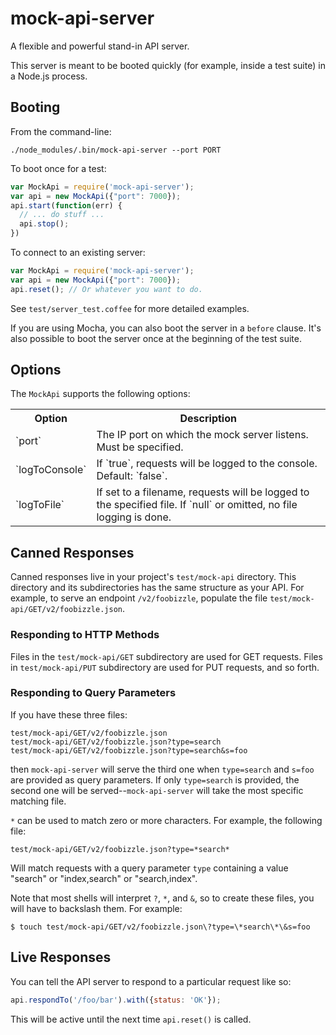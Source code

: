 mock-api-server
===============

A flexible and powerful stand-in API server.

This server is meant to be booted quickly (for example, inside a test suite)
in a Node.js process.

## Booting

From the command-line:

    ./node_modules/.bin/mock-api-server --port PORT

To boot once for a test:

```javascript
var MockApi = require('mock-api-server');
var api = new MockApi({"port": 7000});
api.start(function(err) {
  // ... do stuff ...
  api.stop();
})
```

To connect to an existing server:

```javascript
var MockApi = require('mock-api-server');
var api = new MockApi({"port": 7000});
api.reset(); // Or whatever you want to do.
```

See `test/server_test.coffee` for more detailed examples.<!-- x_ -->

If you are using Mocha, you can also boot the server in a `before` clause.
It's also possible to boot the server once at the beginning of the test
suite.

## Options

The `MockApi` supports the following options:

<table>
<tr>
  <th>Option</th>
  <th>Description</th>
</tr>
<tr>
  <td>`port`</td>
  <td>The IP port on which the mock server listens.  Must be specified.</td>
</tr>
<tr>
  <td>`logToConsole`</td>
  <td>If `true`, requests will be logged to the console.  Default: `false`.</td>
</tr>
<tr>
  <td>`logToFile`</td>
  <td>If set to a filename, requests will be logged to the specified file.
  If `null` or omitted, no file logging is done.</td>
</tr>
</table>

## Canned Responses

Canned responses live in your project's `test/mock-api` directory.  This
directory and its subdirectories has the same structure as your API.  For
example, to serve an endpoint `/v2/foobizzle`, populate the file
`test/mock-api/GET/v2/foobizzle.json`.

### Responding to HTTP Methods

Files in the `test/mock-api/GET` subdirectory are used for GET requests.  Files
in `test/mock-api/PUT` subdirectory are used for PUT requests, and so forth.

### Responding to Query Parameters

If you have these three files:

    test/mock-api/GET/v2/foobizzle.json
    test/mock-api/GET/v2/foobizzle.json?type=search
    test/mock-api/GET/v2/foobizzle.json?type=search&s=foo

then `mock-api-server` will serve the third one when `type=search` and `s=foo`
are provided as query parameters.  If only `type=search` is provided, the second
one will be served--`mock-api-server` will take the most specific matching file.

`*` can be used to match zero or more characters.  For example, the following
file:

    test/mock-api/GET/v2/foobizzle.json?type=*search*

Will match requests with a query parameter `type` containing a value "search"
or "index,search" or "search,index".

Note that most shells will interpret `?`, `*`, and `&`, so to create these
files, you will have to backslash them.  For example:

    $ touch test/mock-api/GET/v2/foobizzle.json\?type=\*search\*\&s=foo

## Live Responses

You can tell the API server to respond to a particular request like so:

```javascript
api.respondTo('/foo/bar').with({status: 'OK'});
```

This will be active until the next time `api.reset()` is called.
